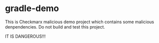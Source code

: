 # gradle-demo

This is Checkmarx malicious demo project which contains some malicious denpendencies.
Do not build and test this project.

IT IS DANGEROUS!!!
